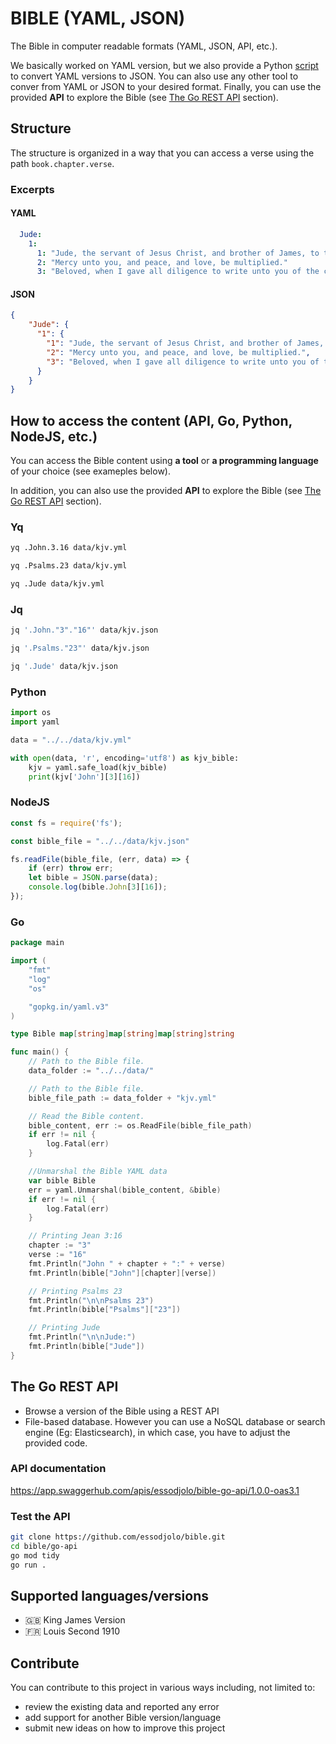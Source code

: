 # BIBLE (YAML, JSON)

The Bible in computer readable formats (YAML, JSON, API, etc.).

We basically worked on YAML version, but we also provide a Python [script](scripts/yaml-to-json.py) to convert YAML versions to JSON.
You can also use any other tool to conver from YAML or JSON to your desired format.
Finally, you can use the provided **API** to explore the Bible (see [The Go REST API](#the-go-rest-api) section).

## Structure

The structure is organized in a way that you can access a verse using the path `book.chapter.verse`.

### Excerpts

#### YAML

```yml
  Jude:
    1:
      1: "Jude, the servant of Jesus Christ, and brother of James, to them that are sanctified by God the Father, and preserved in Jesus Christ, and called:"
      2: "Mercy unto you, and peace, and love, be multiplied."
      3: "Beloved, when I gave all diligence to write unto you of the common salvation, it was needful for me to write unto you, and exhort you that ye should earnestly contend for the faith which was once delivered unto the saints."
```

#### JSON

```json
{
    "Jude": {
      "1": {
        "1": "Jude, the servant of Jesus Christ, and brother of James, to them that are sanctified by God the Father, and preserved in Jesus Christ, and called:",
        "2": "Mercy unto you, and peace, and love, be multiplied.",
        "3": "Beloved, when I gave all diligence to write unto you of the common salvation, it was needful for me to write unto you, and exhort you that ye should earnestly contend for the faith which was once delivered unto the saints."
      }
    }
}
```

## How to access the content (API, Go, Python, NodeJS, etc.)

You can access the Bible content using **a tool** or **a programming language** of your choice (see exameples below).

In addition, you can also use the provided **API** to explore the Bible (see [The Go REST API](#the-go-rest-api) section).

### Yq

```bash
yq .John.3.16 data/kjv.yml

yq .Psalms.23 data/kjv.yml

yq .Jude data/kjv.yml
```

### Jq

```bash
jq '.John."3"."16"' data/kjv.json

jq '.Psalms."23"' data/kjv.json

jq '.Jude' data/kjv.json
```

### Python

```python
import os
import yaml

data = "../../data/kjv.yml"

with open(data, 'r', encoding='utf8') as kjv_bible:
    kjv = yaml.safe_load(kjv_bible)
    print(kjv['John'][3][16])
```

### NodeJS

```js
const fs = require('fs');

const bible_file = "../../data/kjv.json"

fs.readFile(bible_file, (err, data) => {
    if (err) throw err;
    let bible = JSON.parse(data);
    console.log(bible.John[3][16]);
});
```

### Go

```go
package main

import (
    "fmt"
    "log"
    "os"

    "gopkg.in/yaml.v3"
)

type Bible map[string]map[string]map[string]string

func main() {
    // Path to the Bible file.
    data_folder := "../../data/"

    // Path to the Bible file.
    bible_file_path := data_folder + "kjv.yml"

    // Read the Bible content.
    bible_content, err := os.ReadFile(bible_file_path)
    if err != nil {
        log.Fatal(err)
    }

    //Unmarshal the Bible YAML data
    var bible Bible
    err = yaml.Unmarshal(bible_content, &bible)
    if err != nil {
        log.Fatal(err)
    }

    // Printing Jean 3:16
    chapter := "3"
    verse := "16"
    fmt.Println("John " + chapter + ":" + verse)
    fmt.Println(bible["John"][chapter][verse])

    // Printing Psalms 23
    fmt.Println("\n\nPsalms 23")
    fmt.Println(bible["Psalms"]["23"])

    // Printing Jude
    fmt.Println("\n\nJude:")
    fmt.Println(bible["Jude"])
}

```

## The Go REST API

- Browse a version of the Bible using a REST API
- File-based database. However you can use a NoSQL database or search engine (Eg: Elasticsearch), in which case, you have to adjust the provided code.

### API documentation

https://app.swaggerhub.com/apis/essodjolo/bible-go-api/1.0.0-oas3.1

### Test the API

```bash
git clone https://github.com/essodjolo/bible.git
cd bible/go-api
go mod tidy
go run .
```

## Supported languages/versions

- 🇬🇧 King James Version
- 🇫🇷 Louis Second 1910

## Contribute

You can contribute to this project in various ways including, not limited to:

- review the existing data and reported any error
- add support for another Bible version/language
- submit new ideas on how to improve this project
